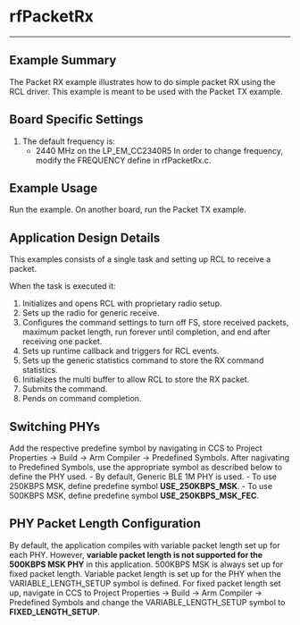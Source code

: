 # rfPacketRx

---

Example Summary
---------------
The Packet RX example illustrates how to do simple packet RX using the
RCL driver. This example is meant to be used with the Packet TX example.

Board Specific Settings
-----------------------
1. The default frequency is:
    - 2440 MHz on the LP_EM_CC2340R5
In order to change frequency, modify the FREQUENCY define in rfPacketRx.c.

Example Usage
-------------
Run the example. On another board, run the Packet TX example.

Application Design Details
--------------------------
This examples consists of a single task and setting up RCL to receive a packet.

When the task is executed it:

1. Initializes and opens RCL with proprietary radio setup. 
2. Sets up the radio for generic receive.
3. Configures the command settings to turn off FS, store received packets,
   maximum packet length, run forever until completion, and end after receiving
   one packet.
4. Sets up runtime callback and triggers for RCL events.
5. Sets up the generic statistics command to store the RX command statistics.
6. Initializes the multi buffer to allow RCL to store the RX packet.
7. Submits the command.
8. Pends on command completion.

Switching PHYs
--------------
Add the respective predefine symbol by navigating in CCS to Project Properties ->
Build -> Arm Compiler -> Predefined Symbols. After nagivating to Predefined Symbols,
use the appropriate symbol as described below to define the PHY used.
	- By default, Generic BLE 1M PHY is used.
	- To use 250KBPS MSK, define predefine symbol **USE_250KBPS_MSK**.
	- To use 500KBPS MSK, define predefine symbol **USE_250KBPS_MSK_FEC**.
	
PHY Packet Length Configuration
--------------
By default, the application compiles with variable packet length set up for each PHY. However, **variable
packet length is not supported for the 500KBPS MSK PHY** in this application. 500KBPS MSK is always set up for fixed packet length.
Variable packet length is set up for the PHY when the VARIABLE_LENGTH_SETUP symbol is defined.
For fixed packet length set up,  navigate in CCS to Project Properties ->
Build -> Arm Compiler -> Predefined Symbols and change the VARIABLE_LENGTH_SETUP symbol to **FIXED_LENGTH_SETUP**.